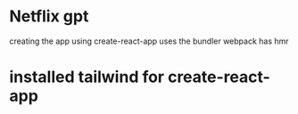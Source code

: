 # Netflix gpt
   creating the app using create-react-app
   uses the bundler webpack
   has hmr
# installed tailwind for create-react-app
   